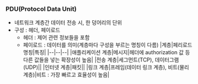 ### PDU(Protocol Data Unit)
- 네트워크 계층간 데이터 전송 시, 한 덩어리의 단위
- 구성 : 헤더, 페이로드
  - 헤더 : 제어 관련 정보들을 포함
  - 페이로드 : 데이터를 의미(계층마다 구성을 부르는 명칭이 다름)
    |계층|페리로드 명칭|특징|
    |--|--|--|
    |애플리케이션 계층|메시지|헤더에 authorization 값 등 다른 값들을 넣는 확장성이 높음|
    |전송 계층|세그먼트(TCP), 데이터그램(UDP)||
    |인터넷 계층|패킷||
    |링크 계층|프레임(데이터 링크 계층), 비트(물리 계층)|비트 : 가장 빠르고 효율성이 높음|


